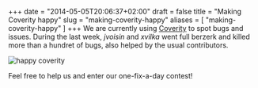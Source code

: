 +++
date = "2014-05-05T20:06:37+02:00"
draft = false
title = "Making Coverity happy"
slug = "making-coverity-happy"
aliases = [
	"making-coverity-happy"
]
+++
We are currently using [Coverity]( coverity.com ) to spot bugs and issues. During the last week, *jvoisin* and *xvilka* went full berzerk and killed more than a hundret of bugs, also helped by the usual contributors.

![happy coverity](/blog/images/coverifix.jpg)

Feel free to help us and enter our one-fix-a-day contest!